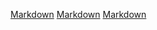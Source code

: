 [Markdown](https://es.wikipedia.org/wiki/Markdown)
[Markdown](https://es.wikipedia.org/wiki/Markdown)
[Markdown](https://es.wikipedia.org/wiki/Markdown)